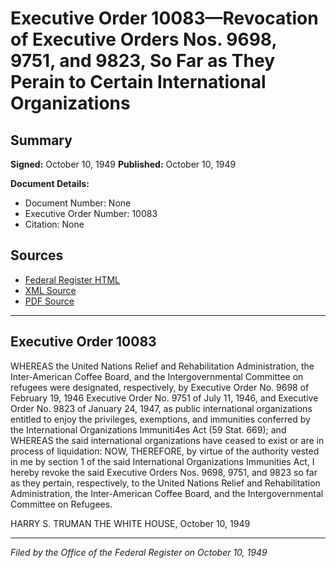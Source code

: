 # Executive Order 10083—Revocation of Executive Orders Nos. 9698, 9751, and 9823, So Far as They Perain to Certain International Organizations

## Summary

**Signed:** October 10, 1949
**Published:** October 10, 1949

**Document Details:**
- Document Number: None
- Executive Order Number: 10083
- Citation: None

## Sources
- [Federal Register HTML](https://www.presidency.ucsb.edu/documents/executive-order-10083-revocation-executive-orders-nos-9698-9751-and-9823-so-far-they)
- [XML Source](None)
- [PDF Source](None)

---

## Executive Order 10083

WHEREAS the United Nations Relief and Rehabilitation Administration, the Inter-American Coffee Board, and the Intergovernmental Committee on refugees were designated, respectively, by Executive Order No. 9698 of February 19, 1946 Executive Order No. 9751 of July 11, 1946, and Executive Order No. 9823 of January 24, 1947, as public international organizations entitled to enjoy the privileges, exemptions, and immunities conferred by the International Organizations Immuniti4es Act (59 Stat. 669); and
WHEREAS the said international organizations have ceased to exist or are in process of liquidation:
NOW, THEREFORE, by virtue of the authority vested in me by section 1 of the said International Organizations Immunities Act, I hereby revoke the said Executive Orders Nos. 9698, 9751, and 9823 so far as they pertain, respectively, to the United Nations Relief and Rehabilitation Administration, the Inter-American Coffee Board, and the Intergovernmental Committee on Refugees.

HARRY S. TRUMAN
THE WHITE HOUSE,
October 10, 1949

---

*Filed by the Office of the Federal Register on October 10, 1949*
